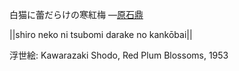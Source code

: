 白猫に蕾だらけの寒紅梅
—[原石鼎](https://ja.wikipedia.org/wiki/原石鼎)

||shiro neko ni tsubomi darake no kankōbai||

浮世絵: Kawarazaki Shodo, Red Plum Blossoms, 1953